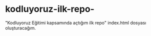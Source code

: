 # kodluyoruz-ilk-repo-
"Kodluyoruz Eğitimi kapsamında açtığım ilk repo" 
index.html dosyası oluşturacağım.
